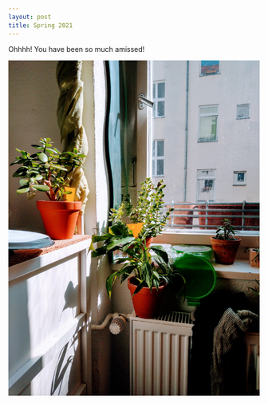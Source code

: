 ```yaml
---
layout: post
title: Spring 2021
---
```


Ohhhh! You have been so much amissed!

![Balcony plants in sun](/assets/images/posts/spring2021.jpg)


